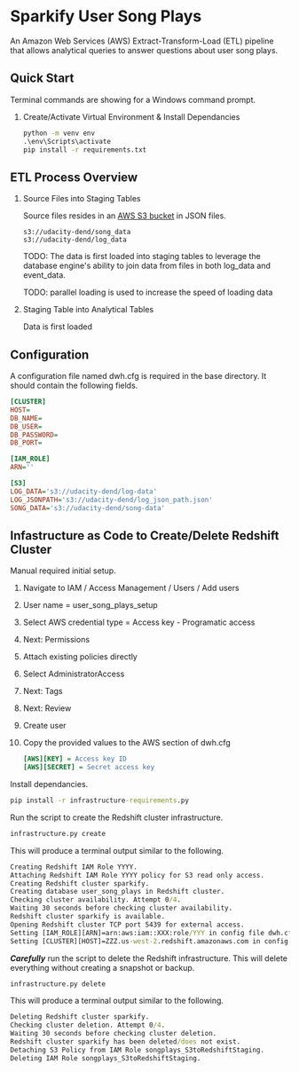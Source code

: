 # Sparkify User Song Plays

An Amazon Web Services (AWS) Extract-Transform-Load (ETL) pipeline that allows analytical queries to answer questions about user song plays.

## Quick Start

Terminal commands are showing for a Windows command prompt.

1. Create/Activate Virtual Environment & Install Dependancies

    ``` cmd
    python -m venv env
    .\env\Scripts\activate
    pip install -r requirements.txt
    ```

## ETL Process Overview

1. Source Files into Staging Tables

    Source files resides in an [AWS S3 bucket](https://s3.console.aws.amazon.com/s3/buckets/udacity-dend/) in JSON files.

    ``` file
    s3://udacity-dend/song_data
    s3://udacity-dend/log_data
    ```

    TODO: The data is first loaded into staging tables to leverage the database engine's ability to join data from files in both log_data and event_data.

    TODO: parallel loading is used to increase the speed of loading data

2. Staging Table into Analytical Tables

    Data is first loaded

## Configuration

A configuration file named dwh.cfg is required in the base directory. It should contain the following fields.

```cfg
[CLUSTER]
HOST=
DB_NAME=
DB_USER=
DB_PASSWORD=
DB_PORT=

[IAM_ROLE]
ARN=''

[S3]
LOG_DATA='s3://udacity-dend/log-data'
LOG_JSONPATH='s3://udacity-dend/log_json_path.json'
SONG_DATA='s3://udacity-dend/song-data'
```

## Infastructure as Code to Create/Delete Redshift Cluster

Manual required initial setup.

1. Navigate to IAM / Access Management / Users / Add users
2. User name = user_song_plays_setup
3. Select AWS credential type = Access key - Programatic access
4. Next: Permissions
5. Attach existing policies directly
6. Select AdministratorAccess
7. Next: Tags
8. Next: Review
9. Create user
10. Copy the provided values to the AWS section of dwh.cfg

    ``` dwh.cfg
    [AWS][KEY] = Access key ID
    [AWS][SECRET] = Secret access key
    ```

Install dependancies.

``` cmd
pip install -r infrastructure-requirements.py
```

Run the script to create the Redshift cluster infrastructure.

``` cmd
infrastructure.py create
```

This will produce a terminal output similar to the following.

``` cmd
Creating Redshift IAM Role YYYY.
Attaching Redshift IAM Role YYYY policy for S3 read only access.
Creating Redshift cluster sparkify.
Creating database user_song_plays in Redshift cluster.
Checking cluster availability. Attempt 0/4.
Waiting 30 seconds before checking cluster availability.
Redshift cluster sparkify is available.
Opening Redshift cluster TCP port 5439 for external access.
Setting [IAM_ROLE][ARN]=arn:aws:iam::XXX:role/YYY in config file dwh.cfg.
Setting [CLUSTER][HOST]=ZZZ.us-west-2.redshift.amazonaws.com in config file dwh.cfg.
```

***Carefully*** run the script to delete the Redshift infrastructure. This will delete everything without creating a snapshot or backup.

``` cmd
infrastructure.py delete
```

This will produce a terminal output similar to the following.

``` cmd
Deleting Redshift cluster sparkify.
Checking cluster deletion. Attempt 0/4.
Waiting 30 seconds before checking cluster deletion.
Redshift cluster sparkify has been deleted/does not exist.
Detaching S3 Policy from IAM Role songplays_S3toRedshiftStaging.
Deleting IAM Role songplays_S3toRedshiftStaging.
```
